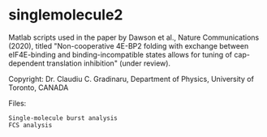 # singlemolecule2
Matlab scripts used in the paper by Dawson et al., Nature Communications (2020), titled "Non-cooperative 4E-BP2 folding with exchange between eIF4E-binding and binding-incompatible states allows for tuning of cap-dependent translation inhibition" (under review).

Copyright: Dr. Claudiu C. Gradinaru, Department of Physics, University of Toronto, CANADA

Files:

    Single-molecule burst analysis
    FCS analysis
